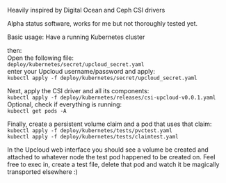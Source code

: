 Heavily inspired by Digital Ocean and Ceph CSI drivers

Alpha status software, works for me but not thoroughly tested yet.

Basic usage:
Have a running Kubernetes cluster  

then:  
Open the following file:  
`deploy/kubernetes/secret/upcloud_secret.yaml`  
enter your Upcloud username/password and apply:  
`kubectl apply -f deploy/kubernetes/secret/upcloud_secret.yaml`  

Next, apply the CSI driver and all its components:  
`kubectl apply -f deploy/kubernetes/releases/csi-upcloud-v0.0.1.yaml`  
Optional, check if everything is running:  
`kubectl get pods -A`

Finally, create a persistent volume claim and a pod that uses that claim:
`kubectl apply -f deploy/kubernetes/tests/pvctest.yaml`  
`kubectl apply -f deploy/kubernetes/tests/claimtest.yaml`  

In the Upcloud web interface you should see a volume be created and attached to whatever node the test pod happened to be created on. Feel free to exec in, create a test file, delete that pod and watch it be magically transported elsewhere :)

